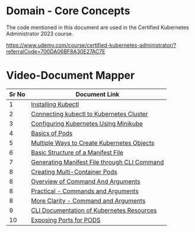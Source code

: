 # Domain - Core Concepts

The code mentioned in this document are used in the Certified Kubernetes Administrator 2023 course.

https://www.udemy.com/course/certified-kubernetes-administrator/?referralCode=700DA06BF8A30E27AC7E

# Video-Document Mapper


| Sr No | Document Link |
| ------ | ------ |
| 1 | [Installing Kubectl][PlDa] |
| 2 | [Connecting kubectl to Kubernetes Cluster][PlDb] |
| 3 | [Configuring Kubernetes Using Minikube][PlDc] |
| 4 | [Basics of Pods][PlDd] |
| 5 | [Multiple Ways to Create Kubernetes Objects][PlDe] |
| 6 | [Basic Structure of a Manifest File][PlDf] |
| 7 | [Generating Manifest File through CLI Command][PlDg] |
| 8 | [Creating Multi-Container Pods][PlDh] |
| 8 | [Overview of Command And Arguments][PlDi] |
| 8 | [Practical - Commands and Arguments][PlDj] |
| 8 | [More Clarity - Command and Arguments][PlDk] |
| 9 | [CLI Documentation of Kubernetes Resources][PlDl] |
| 10 | [Exposing Ports for PODS][PlDm] |

   [PlDa]: <./install-kubectl.md>
   [PlDb]: <./kubectl-to-k8s.md>
   [PlDc]: <./minikube-install.md>
   [PlDd]: <./basic-pods.md>
   [PlDe]: <./pod-manifest.md>
   [PlDf]: <./manifest-structure.md>
   [PlDg]: <./pod-manifest-cli.md>
   [PlDh]: <./multi-container-pod.md>
   [PlDi]: <./cmd-args-overview.md>
   [PlDj]: <./cmd-args-practical.md>
   [PlDk]: <./cmd-args-clarity.md>
   [PlDl]: <./cli-doc.md>
   [PlDm]: <./expose-pods.md>
